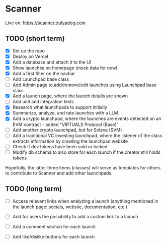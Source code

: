 # Scanner

Live on: https://scanner.trulyadog.com

## TODO (short term)

- [x] Set up the repo
- [x] Deploy on Vercel
- [x] Add a database and attach it to the UI
- [x] Show launches on homepage (mock data for now)
- [x] Add a first filter on the navbar
- [ ] Add Launchpad base class
- [ ] Add Admin page to add/remove/edit launches using Launchpad base class
- [x] Add a launch page, where the launch details are shown
- [ ] Add unit and integration tests
- [x] Research what launchpads to support initially
- [x] Summarize, analyze, and rate launches with a LLM
- [x] Add a crypto launchpad, where the launches are events detected on an EVM contract - added "VIRTUALS Protocol (Base)"
- [ ] Add another crypto launchpad, but for Solana (SVM)
- [ ] Add a traditional VC investing launchpad, where the listener of the class extracts information by crawling the launchpad website
- [ ] Check if dev tokens have been sold or locked
- [ ] Modify db schema to also store for each launch if the creator still holds tokens

Hopefully, the latter three items (classes) will serve as templates for others to contribute to Scanner and add other launchpads.

## TODO (long term)

- [ ] Access relevant links when analyzing a launch (anything mentioned in the launch page: socials, website, documentation, etc.)
- [ ] Add for users the possibility to add a custom link to a launch
- [ ] Add a comment section for each launch
- [ ] Add like/dislike buttons for each launch

